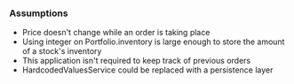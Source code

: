 ### Assumptions

* Price doesn't change while an order is taking place
* Using integer on Portfolio.inventory is large enough to store the amount of a stock's inventory
* This application isn't required to keep track of previous orders
* HardcodedValuesService could be replaced with a persistence layer